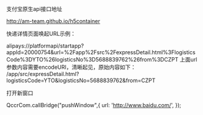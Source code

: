支付宝原生api接口地址

http://am-team.github.io/h5container




快递详情页面唤起URL示例：

alipays://platformapi/startapp?appId=20000754&url=%2Fapp%2Fsrc%2FexpressDetail.html%3FlogisticsCode%3DYTO%26logisticsNo%3D5688839762%26from%3DCZPT
上面url参数内容需要encodeURI，清晰起见，原始内容如下：
/app/src/expressDetail.html?logisticsCode=YTO&logisticsNo=5688839762&from=CZPT




打开新窗口

QccrCom.callBridge("pushWindow",{
	url: 'http://www.baidu.com/',
});
